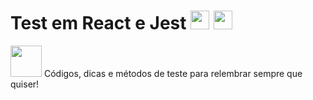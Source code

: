 # Test em React e Jest <img src=https://icon-library.com/images/react-icon/react-icon-29.jpg width = "30px" > <img src= https://www.jetbrains.com/webstorm/guide/static/5fffc5841d0abba2e6684f13fe6d003f/jest.svg width = "30px">  
<img src= https://cdn.icon-icons.com/icons2/2898/PNG/512/test_exam_icon_182954.png width = "50px" > Códigos, dicas e métodos de teste para relembrar sempre que quiser!  
